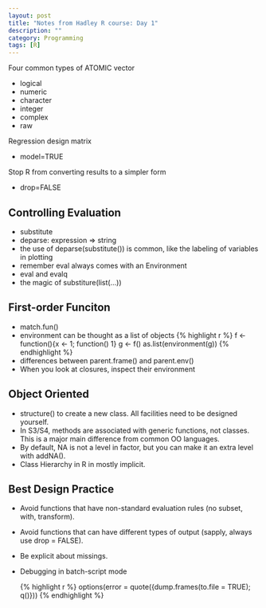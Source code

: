 ```yaml
---
layout: post
title: "Notes from Hadley R course: Day 1"
description: ""
category: Programming
tags: [R]
---
```



Four common types of ATOMIC vector

- logical
- numeric
- character
- integer
- complex
- raw

Regression design matrix

- model=TRUE

Stop R from converting results to a simpler form

- drop=FALSE

## Controlling Evaluation

- substitute
- deparse: expression => string
- the use of deparse(substitute()) is common, like the labeling of variables in plotting
- remember eval always comes with an Environment
- eval and evalq
- the magic of substiture(list(...))

## First-order Funciton

- match.fun()
- environment can be thought as a list of objects
    {% highlight r %}
    f <- function(){x <- 1; function() 1}
    g <- f()
    as.list(environment(g)) {% endhighlight %}
- differences between parent.frame() and parent.env()
- When you look at closures, inspect their environment


## Object Oriented

- structure() to create a new class. All facilities need to be designed
  yourself.
- In S3/S4, methods are associated with generic functions, not classes. This is a major
  main difference from common OO languages.
- By default, NA is not a level in factor, but you can make it an extra level
  with addNA().
- Class Hierarchy in R in mostly implicit.

## Best Design Practice

- Avoid functions that have non-standard
evaluation rules (no subset, with,
transform).
- Avoid functions that can have different
types of output (sapply, always use drop =
FALSE).
- Be explicit about missings.
- Debugging in batch-script mode

    {% highlight r %}
    options(error = quote({dump.frames(to.file = TRUE); q()}))
    {% endhighlight %}
